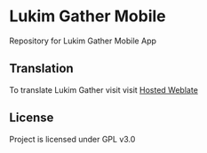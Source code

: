 # Lukim Gather Mobile

Repository for Lukim Gather Mobile App

## Translation

To translate Lukim Gather visit visit [Hosted Weblate](https://hosted.weblate.org/projects/lukim-gather/mobile-app/)

## License

Project is licensed under GPL v3.0
